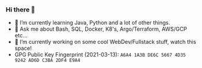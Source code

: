 ### Hi there 👋

<!--
**Defirence/Defirence** is a ✨ _special_ ✨ repository because its `README.md` (this file) appears on your GitHub profile.

Here are some ideas to get you started:

- 👯 I’m looking to collaborate on ...
- 🤔 I’m looking for help with ...
- 📫 How to reach me: ...
- 😄 Pronouns: ...
- ⚡ Fun fact: ...
-->

- 🌱 I’m currently learning Java, Python and a lot of other things.
- 💬 Ask me about Bash, SQL, Docker, K8's, Argo/Terraform, AWS/GCP etc...
- 🔭 I’m currently working on some cool WebDev/Fullstack stuff, watch this space!
- GPG Public Key Fingerprint (2021-03-13): `A6A4 1A3B DE6C 5667 4D35  9242 AD6D C3BA 2DF4 E9A4`
